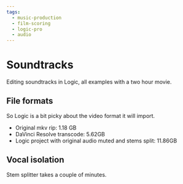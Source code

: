 ```yaml
---
tags:
  - music-production
  - film-scoring
  - logic-pro
  - audio
---
```


# Soundtracks

Editing soundtracks in Logic, all examples with a two hour movie.

## File formats

So Logic is a bit picky about the video format it will import.

- Original mkv rip: 1.18 GB
- DaVinci Resolve transcode: 5.62GB
- Logic project with original audio muted and stems split: 11.86GB

## Vocal isolation

Stem splitter takes a couple of minutes.

